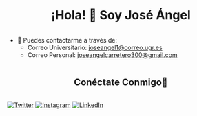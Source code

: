 <!--h1 without bottom border-->
<div id="user-content-toc">
  <ul align="center">
    <summary><h1 style="display: inline-block">¡Hola! 👋 Soy José Ángel</h1></summary>
  </ul>
</div>


<!--Intro start-->
- 📧 Puedes contactarme a través de:
  - Correo Universitario: joseangel1@correo.ugr.es
  - Correo Personal: joseangelcarretero300@gmail.com
<!-- Connect with me -->
<!--h2 without bottom border-->
<div id="user-content-toc">
  <ul align="center">
    <summary><h2 style="display: inline-block">Conéctate Conmigo🤝</h2></summary>
  </ul>
</div>


[![Twitter](https://img.shields.io/badge/Twitter-@0xjoseangel-1DA1F2?style=for-the-badge&logo=twitter&logoColor=white&labelColor=101010)](https://twitter.com/0xjoseangel)
[![Instagram](https://img.shields.io/badge/Instagram-@joseangelcarretero-E4405F?style=for-the-badge&logo=instagram&logoColor=white&labelColor=101010)](https://www.instagram.com/joseangelcarretero/)
[![LinkedIn](https://img.shields.io/badge/JoseAngelCarreteroMontes-0077B5?style=for-the-badge&logo=linkedin&logoColor=white&labelColor=101010)](https://www.linkedin.com/in/jos%C3%A9-%C3%A1ngel-carretero-montes-476008202/)


